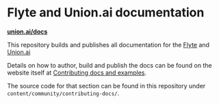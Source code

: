# Flyte and Union.ai documentation

**[union.ai/docs](https://union.ai/docs)**

This repository builds and publishes all documentation for the [Flyte](www.flyte.org) and [Union.ai](www.union.ai)

Details on how to author, build and publish the docs can be found on the website itself at [Contributing docs and examples](https://union.ai/docs/flyte/community/contributing-docs).

The source code for that section can be found in this repository under `content/community/contributing-docs/`.
